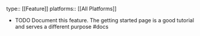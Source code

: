 type:: [[Feature]]
platforms:: [[All Platforms]]

- TODO Document this feature. The getting started page is a good tutorial and serves a different purpose #docs